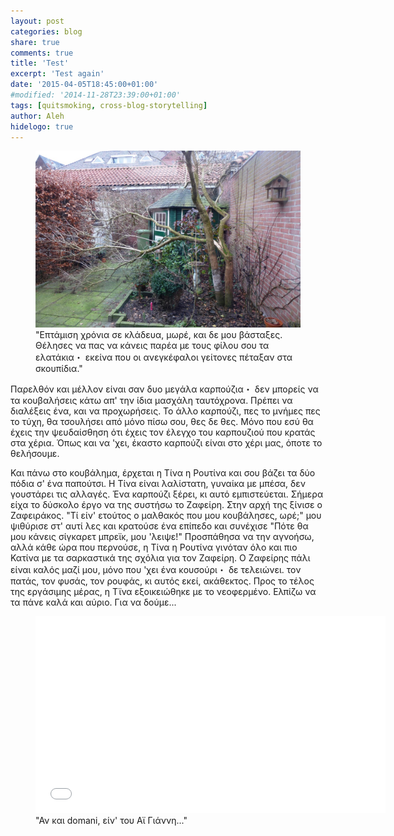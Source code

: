 ```yaml
---
layout: post
categories: blog
share: true
comments: true
title: 'Test'
excerpt: 'Test again'
date: '2015-04-05T18:45:00+01:00'
#modified: '2014-11-28T23:39:00+01:00'
tags: [quitsmoking, cross-blog-storytelling]
author: Aleh
hidelogo: true
---
```

<figure>
    <a href="/images/posts/diary/pasxalia.JPG"><img src="/images/posts/diary/pasxalia.JPG" alt="pasxalia-Image" class="center"/></a>
    <figcaption>"Επτάμιση χρόνια σε κλάδευα, μωρέ, και δε μου βάσταξες. Θέλησες να πας να κάνεις παρέα με τους φίλου σου τα ελατάκια・ εκείνα που οι ανεγκέφαλοι γείτονες πέταξαν στα σκουπίδια."</figcaption>
</figure>

Παρελθόν και μέλλον είναι σαν δυο μεγάλα καρπούζια・ δεν μπορείς να τα κουβαλήσεις κάτω απ' την ίδια μασχάλη ταυτόχρονα. Πρέπει να διαλέξεις ένα, και να προχωρήσεις. Το άλλο καρπούζι, πες το μνήμες πες το τύχη, θα τσουλήσει από μόνο πίσω σου, θες δε θες. Μόνο που εσύ θα έχεις την ψευδαίσθηση ότι έχεις τον έλεγχο του καρπουζιού που κρατάς στα χέρια. Όπως και να 'χει, έκαστο καρπούζι είναι στο χέρι μας, όποτε το θελήσουμε. 

Και πάνω στο κουβάλημα, έρχεται η Τίνα η Ρουτίνα και σου βάζει τα δύο πόδια σ' ένα παπούτσι. Η Τίνα είναι λαλίστατη, γυναίκα με μπέσα, δεν γουστάρει τις αλλαγές. Ένα καρπούζι ξέρει, κι αυτό εμπιστεύεται. Σήμερα είχα το δύσκολο έργο να της συστήσω το Ζαφείρη. Στην αρχή της ξίνισε ο Ζαφειράκος. "Τί είν' ετούτος ο μαλθακός που μου κουβάλησες, ωρέ;" μου ψιθύρισε στ' αυτί λες και κρατούσε ένα επίπεδο και συνέχισε "Πότε θα μου κάνεις σίγκαρετ μπρεϊκ, μου 'λειψε!"  Προσπάθησα να την αγνοήσω, αλλά κάθε ώρα που περνούσε, η Τίνα η Ρουτίνα γινόταν όλο και πιο Κατίνα με τα σαρκαστικά της σχόλια για τον Ζαφείρη. Ο Ζαφείρης πάλι είναι καλός μαζί μου, μόνο που 'χει ένα κουσούρι・ δε τελειώνει. τον πατάς, τον φυσάς, τον ρουφάς, κι αυτός εκεί, ακάθεκτος. Προς το τέλος της εργάσιμης μέρας, η Τϊνα εξοικειώθηκε με το νεοφερμένο. Ελπίζω να τα πάνε καλά και αύριο. Για να δούμε...

<figure>
    <iframe width="560" height="315" src="//www.youtube.com/embed/E8a_E6-gtGo" frameborder="0" allowfullscreen>&nbsp;</iframe>
    <figcaption>"Αν και domani, είν' του Αϊ Γιάννη..."</figcaption>
</figure>
